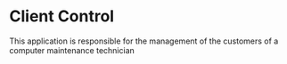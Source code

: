 # Client Control
This application is responsible for the management of the customers of a computer maintenance technician

